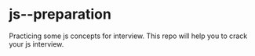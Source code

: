 # js--preparation
Practicing some js concepts for interview. This repo will help you to crack your js interview.
